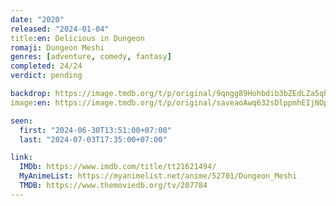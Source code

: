 ```yaml
---
date: "2020"
released: "2024-01-04"
title:en: Delicious in Dungeon
romaji: Dungeon Meshi
genres: [adventure, comedy, fantasy]
completed: 24/24
verdict: pending

backdrop: https://image.tmdb.org/t/p/original/9qngg89Hohbdib3bZEdLZa5qhOl.jpg
image:en: https://image.tmdb.org/t/p/original/saveaoAwq632sDlppmhEIjNOpC.jpg

seen:
  first: "2024-06-30T13:51:00+07:00"
  last: "2024-07-03T17:35:00+07:00"

link:
  IMDb: https://www.imdb.com/title/tt21621494/
  MyAnimeList: https://myanimelist.net/anime/52701/Dungeon_Meshi
  TMDB: https://www.themoviedb.org/tv/207784
---
```

